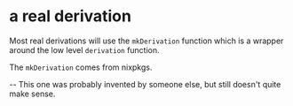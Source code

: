 a real derivation
=================

Most real derivations will use the `mkDerivation` function which is a wrapper around the low level `derivation` function.

The `mkDerivation` comes from nixpkgs. 



-- This one was probably invented by someone else, but still doesn't quite make sense.


